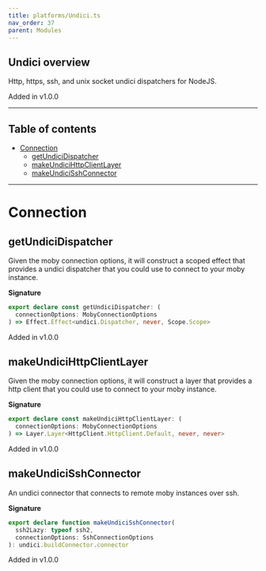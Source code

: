 ```yaml
---
title: platforms/Undici.ts
nav_order: 37
parent: Modules
---
```


## Undici overview

Http, https, ssh, and unix socket undici dispatchers for NodeJS.

Added in v1.0.0

---

<h2 class="text-delta">Table of contents</h2>

- [Connection](#connection)
  - [getUndiciDispatcher](#getundicidispatcher)
  - [makeUndiciHttpClientLayer](#makeundicihttpclientlayer)
  - [makeUndiciSshConnector](#makeundicisshconnector)

---

# Connection

## getUndiciDispatcher

Given the moby connection options, it will construct a scoped effect that
provides a undici dispatcher that you could use to connect to your moby
instance.

**Signature**

```ts
export declare const getUndiciDispatcher: (
  connectionOptions: MobyConnectionOptions
) => Effect.Effect<undici.Dispatcher, never, Scope.Scope>
```

Added in v1.0.0

## makeUndiciHttpClientLayer

Given the moby connection options, it will construct a layer that provides a
http client that you could use to connect to your moby instance.

**Signature**

```ts
export declare const makeUndiciHttpClientLayer: (
  connectionOptions: MobyConnectionOptions
) => Layer.Layer<HttpClient.HttpClient.Default, never, never>
```

Added in v1.0.0

## makeUndiciSshConnector

An undici connector that connects to remote moby instances over ssh.

**Signature**

```ts
export declare function makeUndiciSshConnector(
  ssh2Lazy: typeof ssh2,
  connectionOptions: SshConnectionOptions
): undici.buildConnector.connector
```

Added in v1.0.0
